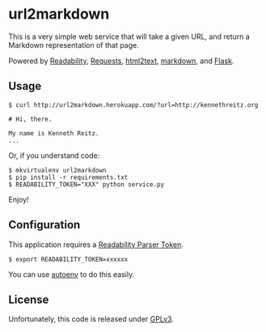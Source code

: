 # url2markdown

This is a very simple web service that will take a given URL, and return
a Markdown representation of that page.

Powered by [Readability](http://readability.com/),
[Requests](http://python-guide.org/),
[html2text](http://www.aaronsw.com/2002/html2text/),
[markdown](http://pythonhosted.org/Markdown/),
and [Flask](http://flask.pocoo.org/).

## Usage


    $ curl http://url2markdown.herokuapp.com/?url=http://kennethreitz.org

    # Hi, there.

    My name is Kenneth Reitz.
    ...

Or, if you understand code:

    $ mkvirtualenv url2markdown
    $ pip install -r requirements.txt
    $ READABILITY_TOKEN="XXX" python service.py

Enjoy!

## Configuration

This application requires a [Readability Parser Token](http://www.readability.com/developers/api/parser).

    $ export READABILITY_TOKEN=xxxxxx

You can use [autoenv](https://github.com/kennethreitz/autoenv) to do this easily.

## License

Unfortunately, this code is released under [GPLv3](http://www.gnu.org/copyleft/gpl.html).

